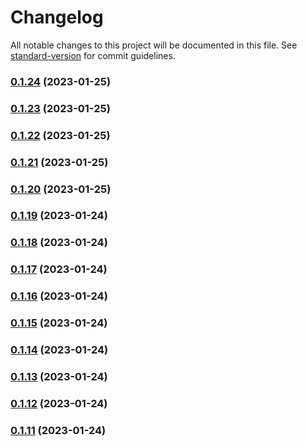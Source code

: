 # Changelog

All notable changes to this project will be documented in this file. See [standard-version](https://github.com/conventional-changelog/standard-version) for commit guidelines.

### [0.1.24](https://github.com/dataiads/nuxt-module/compare/v0.1.23...v0.1.24) (2023-01-25)

### [0.1.23](https://github.com/dataiads/nuxt-module/compare/v0.1.22...v0.1.23) (2023-01-25)

### [0.1.22](https://github.com/dataiads/nuxt-module/compare/v0.1.21...v0.1.22) (2023-01-25)

### [0.1.21](https://github.com/dataiads/nuxt-module/compare/v0.1.20...v0.1.21) (2023-01-25)

### [0.1.20](https://github.com/dataiads/nuxt-module/compare/v0.1.19...v0.1.20) (2023-01-25)

### [0.1.19](https://github.com/dataiads/nuxt-module/compare/v0.1.18...v0.1.19) (2023-01-24)

### [0.1.18](https://github.com/dataiads/nuxt-module/compare/v0.1.17...v0.1.18) (2023-01-24)

### [0.1.17](https://github.com/dataiads/nuxt-module/compare/v0.1.16...v0.1.17) (2023-01-24)

### [0.1.16](https://github.com/dataiads/nuxt-module/compare/v0.1.15...v0.1.16) (2023-01-24)

### [0.1.15](https://github.com/dataiads/nuxt-module/compare/v0.1.14...v0.1.15) (2023-01-24)

### [0.1.14](https://github.com/dataiads/nuxt-module/compare/v0.1.13...v0.1.14) (2023-01-24)

### [0.1.13](https://github.com/dataiads/nuxt-module/compare/v0.1.12...v0.1.13) (2023-01-24)

### [0.1.12](https://github.com/dataiads/nuxt-module/compare/v0.1.11...v0.1.12) (2023-01-24)

### [0.1.11](https://github.com/dataiads/nuxt-module/compare/v0.1.10...v0.1.11) (2023-01-24)
